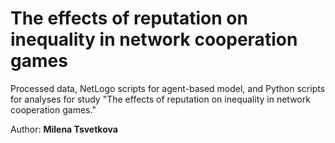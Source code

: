 # The effects of reputation on inequality in network cooperation games

Processed data, NetLogo scripts for agent-based model, and Python scripts for analyses for study "The effects of reputation on inequality in network cooperation games."


Author: **Milena Tsvetkova**
